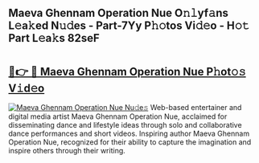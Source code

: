 ## Maeva Ghennam Operation Nue O𝚗𝚕yf𝚊ns L𝚎a𝚔ed N𝚞𝚍es - Part-7Yy P𝚑𝚘tos Vi𝚍𝚎o - H𝚘𝚝 Part L𝚎a𝚔s 82seF

# <h2><a href="http://kf4hzjy.oniu.top/?m=Maeva+Ghennam+Operation+Nue">🔗👉 🔴 Maeva Ghennam Operation Nue P𝚑ot𝚘𝚜 V𝚒d𝚎o</a></h2>

[![Maeva Ghennam Operation Nue Nu𝚍e𝚜](https://i.imgur.com/0qMVB7G.gif)](http://kf4hzjy.oniu.top/?m=Maeva+Ghennam+Operation+Nue)
Web-based entertainer and digital media artist Maeva Ghennam Operation Nue, acclaimed for disseminating dance and lifestyle ideas through solo and collaborative dance performances and short videos. Inspiring author Maeva Ghennam Operation Nue, recognized for their ability to capture the imagination and inspire others through their writing.  
